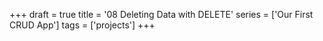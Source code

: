 +++
draft = true
title = '08 Deleting Data with DELETE'
series = ['Our First CRUD App']
tags = ['projects']
+++
